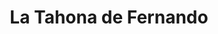---
title: "La Tahona de Fernando"
url: /alicante-alacant/la-tahona-de-fernando/
shop: panadería
---